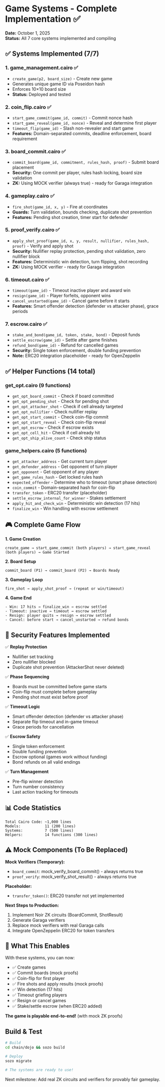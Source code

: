 # Game Systems - Complete Implementation ✅

**Date:** October 1, 2025  
**Status:** All 7 core systems implemented and compiling

## ✅ Systems Implemented (7/7)

### 1. **game_management.cairo** ✅

- `create_game(p2, board_size)` - Create new game
- Generates unique game ID via Poseidon hash
- Enforces 10×10 board size
- **Status:** Deployed and tested

### 2. **coin_flip.cairo** ✅

- `start_game_commit(game_id, commit)` - Commit nonce hash
- `start_game_reveal(game_id, nonce)` - Reveal and determine first player
- `timeout_flip(game_id)` - Slash non-revealer and start game
- **Features:** Domain-separated commits, deadline enforcement, board requirement

### 3. **board_commit.cairo** ✅

- `commit_board(game_id, commitment, rules_hash, proof)` - Submit board placement
- **Security:** One commit per player, rules hash locking, board size validation
- **ZK:** Using MOCK verifier (always true) - ready for Garaga integration

### 4. **gameplay.cairo** ✅

- `fire_shot(game_id, x, y)` - Fire at coordinates
- **Guards:** Turn validation, bounds checking, duplicate shot prevention
- **Features:** Pending shot creation, timer start for defender

### 5. **proof_verify.cairo** ✅

- `apply_shot_proof(game_id, x, y, result, nullifier, rules_hash, proof)` - Verify and apply shot
- **Security:** Nullifier replay protection, pending shot validation, zero nullifier block
- **Features:** Deterministic win detection, turn flipping, shot recording
- **ZK:** Using MOCK verifier - ready for Garaga integration

### 6. **timeout.cairo** ✅

- `timeout(game_id)` - Timeout inactive player and award win
- `resign(game_id)` - Player forfeits, opponent wins
- `cancel_unstarted(game_id)` - Cancel game before it starts
- **Features:** Smart offender detection (defender vs attacker phase), grace periods

### 7. **escrow.cairo** ✅

- `stake_and_bond(game_id, token, stake, bond)` - Deposit funds
- `settle_escrow(game_id)` - Settle after game finishes
- `refund_bond(game_id)` - Refund for cancelled games
- **Security:** Single token enforcement, double funding prevention
- **Note:** ERC20 integration placeholder - ready for OpenZeppelin

## ✅ Helper Functions (14 total)

### get_opt.cairo (9 functions)

- `get_opt_board_commit` - Check if board committed
- `get_opt_pending_shot` - Check for pending shot
- `get_opt_attacker_shot` - Check if cell already targeted
- `get_opt_nullifier` - Check nullifier replay
- `get_opt_start_commit` - Check coin-flip commit
- `get_opt_start_reveal` - Check coin-flip reveal
- `get_opt_escrow` - Check if escrow exists
- `get_opt_cell_hit` - Check if cell already hit
- `get_opt_ship_alive_count` - Check ship status

### game_helpers.cairo (5 functions)

- `get_attacker_address` - Get current turn player
- `get_defender_address` - Get opponent of turn player
- `get_opponent` - Get opponent of any player
- `get_game_rules_hash` - Get locked rules hash
- `expected_offender` - Determine who to timeout (smart phase detection)
- `coin_commit` - Domain-separated hash for coin-flip
- `transfer_token` - ERC20 transfer (placeholder)
- `settle_escrow_internal_for_winner` - Stakes settlement
- `apply_hit_and_check_win` - Deterministic win detection (17 hits)
- `finalize_win` - Win handling with escrow settlement

## 🎮 Complete Game Flow

**1. Game Creation**

```
create_game → start_game_commit (both players) → start_game_reveal (both players) → Game Started
```

**2. Board Setup**

```
commit_board (P1) → commit_board (P2) → Boards Ready
```

**3. Gameplay Loop**

```
fire_shot → apply_shot_proof → (repeat or win/timeout)
```

**4. Game End**

```
- Win: 17 hits → finalize_win → escrow settled
- Timeout: inactive → timeout → escrow settled
- Resign: player quits → resign → escrow settled
- Cancel: before start → cancel_unstarted → refund bonds
```

## 🔐 Security Features Implemented

✅ **Replay Protection**

- Nullifier set tracking
- Zero nullifier blocked
- Duplicate shot prevention (AttackerShot never deleted)

✅ **Phase Sequencing**

- Boards must be committed before game starts
- Coin-flip must complete before gameplay
- Pending shot must exist before proof

✅ **Timeout Logic**

- Smart offender detection (defender vs attacker phase)
- Separate flip timeout and in-game timeout
- Grace periods for cancellation

✅ **Escrow Safety**

- Single token enforcement
- Double funding prevention
- Escrow optional (games work without funding)
- Bond refunds on all valid endings

✅ **Turn Management**

- Pre-flip winner detection
- Turn number consistency
- Last action tracking for timeouts

## 📊 Code Statistics

```
Total Cairo Code: ~1,000 lines
Models:           11 (200 lines)
Systems:          7 (500 lines)
Helpers:          14 functions (300 lines)
```

## ⚠️ Mock Components (To Be Replaced)

**Mock Verifiers (Temporary):**

- `board_commit`: mock_verify_board_commit() - always returns true
- `proof_verify`: mock_verify_shot_result() - always returns true

**Placeholder:**

- `transfer_token()`: ERC20 transfer not yet implemented

**Next Steps to Production:**

1. Implement Noir ZK circuits (BoardCommit, ShotResult)
2. Generate Garaga verifiers
3. Replace mock verifiers with real Garaga calls
4. Integrate OpenZeppelin ERC20 for token transfers

## 🚀 What This Enables

With these systems, you can now:

- ✅ Create games
- ✅ Commit boards (mock proofs)
- ✅ Coin-flip for first player
- ✅ Fire shots and apply results (mock proofs)
- ✅ Win detection (17 hits)
- ✅ Timeout griefing players
- ✅ Resign or cancel games
- ✅ Stake/settle escrow (when ERC20 added)

**The game is playable end-to-end!** (with mock ZK proofs)

## Build & Test

```bash
# Build
cd chain/dojo && sozo build

# Deploy
sozo migrate

# The systems are ready to use!
```

Next milestone: Add real ZK circuits and verifiers for provably fair gameplay.

